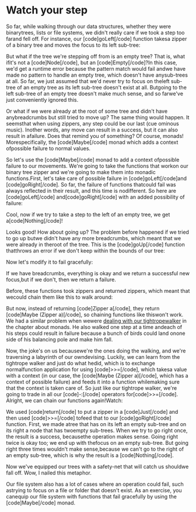 Watch your step
===============

So far, while walking through our data structures, whether they were binarytrees, lists or file systems, we didn't really care if we took a step too farand fell off. For instance, our [code]goLeft[/code] function takesa zipper of a binary tree and moves the focus to its left sub-tree:

But what if the tree we're stepping off from is an empty tree? That is, what ifit's not a [code]Node[/code], but an [code]Empty[/code]?In this case, we'd get a runtime error because the pattern match would fail andwe have made no pattern to handle an empty tree, which doesn't have anysub-trees at all. So far, we just assumed that we'd never try to focus on theleft sub-tree of an empty tree as its left sub-tree doesn't exist at all. Butgoing to the left sub-tree of an empty tree doesn't make much sense, and so farwe've just conveniently ignored this.

Or what if we were already at the root of some tree and didn't have anybreadcrumbs but still tried to move up? The same thing would happen. It seemsthat when using zippers, any step could be our last (cue ominous music). Inother words, any move can result in a success, but it can also result in afailure. Does that remind you of something? Of course, monads! Morespecifically, the [code]Maybe[/code] monad which adds a context ofpossible failure to normal values.

So let's use the [code]Maybe[/code] monad to add a context ofpossible failure to our movements. We're going to take the functions that workon our binary tree zipper and we're going to make them into monadic functions.First, let's take care of possible failure in [code]goLeft[/code]and [code]goRight[/code]. So far, the failure of functions thatcould fail was always reflected in their result, and this time is nodifferent. So here are [code]goLeft[/code] and[code]goRight[/code] with an added possibility of failure:

Cool, now if we try to take a step to the left of an empty tree, we get a[code]Nothing[/code]!

Looks good! How about going up? The problem before happened if we tried to go up butwe didn't have any more breadcrumbs, which meant that we were already in theroot of the tree. This is the [code]goUp[/code] function thatthrows an error if we don't keep within the bounds of our tree:

Now let's modify it to fail gracefully:

If we have breadcrumbs, everything is okay and we return a successful new focus,but if we don't, then we return a failure.

Before, these functions took zippers and returned zippers, which meant that wecould chain them like this to walk around:

But now, instead of returning [code]Zipper a[/code], they return [code]Maybe (Zipper a)[/code], so chaining functions like thiswon't work. We had a similar problem when wewere <a href="a-fistful-of-monads#walk-the-line">dealing with our tightropewalker</a> in the chapter about monads. He also walked one step at a time andeach of his steps could result in failure because a bunch of birds could land onone side of his balancing pole and make him fall.

Now, the joke's on us becausewe're the ones doing the walking, and we're traversing a labyrinth of our owndevising. Luckily, we can learn from the tightrope walker and just do what hedid, which is to exchange normalfunction application for using [code]&gt;&gt;=[/code], which takesa value with a context (in our case, the [code]Maybe (Zipper a)[/code], which has a context of possible failure) and feeds it into a function whilemaking sure that the context is taken care of. So just like our tightrope walker, we're going to trade in all our [code]-:[/code] operators for[code]&gt;&gt;=[/code]. Alright, we can chain our functions again!Watch:

We used [code]return[/code] to put a zipper in a [code]Just[/code] and then used [code]&gt;&gt;=[/code] tofeed that to our [code]goRight[/code] function. First, we made atree that has on its left an empty sub-tree and on its right a node that has twoempty sub-trees. When we try to go right once, the result is a success, becausethe operation makes sense. Going right twice is okay too; we end up with thefocus on an empty sub-tree. But going right three times wouldn't make sense,because we can't go to the right of an empty sub-tree, which is why the result is a [code]Nothing[/code].

Now we've equipped our trees with a safety-net that will catch us shouldwe fall off. Wow, I nailed this metaphor.

Our file system also has a lot of cases where an operation could fail, such astrying to focus on a file or folder that doesn't exist. As an exercise, you canequip our file system with functions that fail gracefully by using the [code]Maybe[/code] monad.